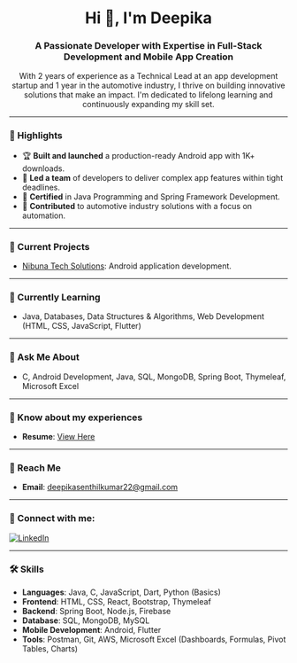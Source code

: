 <h1 align="center">Hi 👋, I'm Deepika</h1>
<h3 align="center">A Passionate Developer with Expertise in Full-Stack Development and Mobile App Creation</h3>

<p align="center">
  With 2 years of experience as a Technical Lead at an app development startup and 1 year in the automotive industry, I thrive on building innovative solutions that make an impact. I'm dedicated to lifelong learning and continuously expanding my skill set.
</p>

---

### 🌟 Highlights
- 🏆 **Built and launched** a production-ready Android app with 1K+ downloads.
- 🚰 **Led a team** of developers to deliver complex app features within tight deadlines.
- 📝 **Certified** in Java Programming and Spring Framework Development.
- 🚀 **Contributed** to automotive industry solutions with a focus on automation.

---

### 🔬 Current Projects
- [Nibuna Tech Solutions](https://github.com/DeepiSen/DeepiSen): Android application development.

---

### 🌱 Currently Learning
- Java, Databases, Data Structures & Algorithms, Web Development (HTML, CSS, JavaScript, Flutter)

---

### 💬 Ask Me About
- C, Android Development, Java, SQL, MongoDB, Spring Boot, Thymeleaf, Microsoft Excel

---

### 📄 Know about my experiences 
- **Resume**: [View Here](https://drive.google.com/file/d/1RHUnC5dVUCWTuvLJ1-HYb-8Hs5JCVjx-/view?usp=sharing)

---

### 📧 Reach Me
- **Email**: deepikasenthilkumar22@gmail.com

---

### 🤝 Connect with me:

<p align="left">
  <a href="https://www.linkedin.com/in/deepika-r-116682202/" target="_blank">
    <img src="https://img.shields.io/badge/LinkedIn-blue?logo=linkedin&style=for-the-badge" alt="LinkedIn" />
  </a>
 
</p>

---

### 🛠️ Skills

- **Languages**: Java, C, JavaScript, Dart, Python (Basics)  
- **Frontend**: HTML, CSS, React, Bootstrap, Thymeleaf  
- **Backend**: Spring Boot, Node.js, Firebase  
- **Database**: SQL, MongoDB, MySQL  
- **Mobile Development**: Android, Flutter  
- **Tools**: Postman, Git, AWS, Microsoft Excel (Dashboards, Formulas, Pivot Tables, Charts)  
